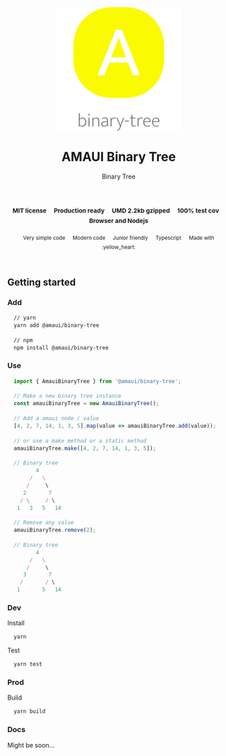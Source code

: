
</br >
</br >

<p align='center'>
  <a target='_blank' rel='noopener noreferrer' href='#'>
    <img src='utils/images/logo.svg' alt='AMAUI logo' />
  </a>
</p>

<h1 align='center'>AMAUI Binary Tree</h1>

<p align='center'>
  Binary Tree
</p>

<br />

<h3 align='center'>
  <sub>MIT license&nbsp;&nbsp;&nbsp;&nbsp;</sub>
  <sub>Production ready&nbsp;&nbsp;&nbsp;&nbsp;</sub>
  <sub>UMD 2.2kb gzipped&nbsp;&nbsp;&nbsp;&nbsp;</sub>
  <sub>100% test cov&nbsp;&nbsp;&nbsp;&nbsp;</sub>
  <sub>Browser and Nodejs</sub>
</h3>

<p align='center'>
    <sub>Very simple code&nbsp;&nbsp;&nbsp;&nbsp;</sub>
    <sub>Modern code&nbsp;&nbsp;&nbsp;&nbsp;</sub>
    <sub>Junior friendly&nbsp;&nbsp;&nbsp;&nbsp;</sub>
    <sub>Typescript&nbsp;&nbsp;&nbsp;&nbsp;</sub>
    <sub>Made with :yellow_heart:</sub>
</p>

<br />

## Getting started

### Add

```sh
  // yarn
  yarn add @amaui/binary-tree

  // npm
  npm install @amaui/binary-tree
```

### Use

```javascript
  import { AmauiBinaryTree } from '@amaui/binary-tree';

  // Make a new binary tree instance
  const amauiBinaryTree = new AmauiBinaryTree();

  // Add a amaui node / value
  [4, 2, 7, 14, 1, 3, 5].map(value => amauiBinaryTree.add(value));

  // or use a make method or a static method
  amauiBinaryTree.make([4, 2, 7, 14, 1, 3, 5]);

  // Binary tree
         4
       /   \
      /     \
     2       7
    / \     / \
   1   3   5   14

  // Remove any value
  amauiBinaryTree.remove(2);

  // Binary tree
         4
       /   \
      /     \
     3       7
    /       / \
   1       5   14
```

### Dev

Install

```sh
  yarn
```

Test

```sh
  yarn test
```

### Prod

Build

```sh
  yarn build
```

### Docs

Might be soon...
